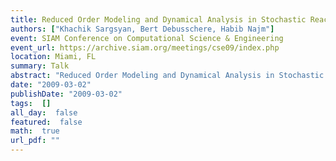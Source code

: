 ```yaml
---
title: Reduced Order Modeling and Dynamical Analysis in Stochastic Reaction Networks
authors: ["Khachik Sargsyan, Bert Debusschere, Habib Najm"]
event: SIAM Conference on Computational Science & Engineering
event_url: https://archive.siam.org/meetings/cse09/index.php
location: Miami, FL
summary: Talk
abstract: "Reduced Order Modeling and Dynamical Analysis in Stochastic Reaction Networks<br>"
date: "2009-03-02"
publishDate: "2009-03-02"
tags:  []
all_day:  false
featured:  false
math:  true
url_pdf: ""
---
```

